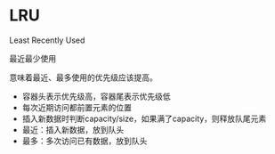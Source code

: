 # LRU

Least Recently Used

最近最少使用

意味着最近、最多使用的优先级应该提高。

- 容器头表示优先级高，容器尾表示优先级低
- 每次近期访问都前置元素的位置
- 插入新数据时判断capacity/size，如果满了capacity，则释放队尾元素
- 最近：插入新数据，放到队头
- 最多：多次访问已有数据，放到队头